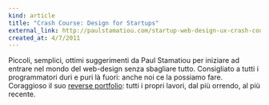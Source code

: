 ```yaml
---
kind: article
title: "Crash Course: Design for Startups"
external_link: http://paulstamatiou.com/startup-web-design-ux-crash-course
created_at: 4/7/2011
---
```


Piccoli, semplici, ottimi suggerimenti da Paul Stamatiou per iniziare ad entrare nel mondo del web-design senza sbagliare tutto. Consigliato a tutti i programmatori duri e puri l&agrave; fuori: anche noi ce la possiamo fare. Coraggioso il suo [reverse portfolio](http://paulstamatiou.com/portfolio): tutti i propri lavori, dal pi&ugrave; orrendo, al pi&ugrave; recente.